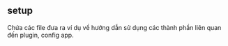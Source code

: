 ## setup

Chứa các file đưa ra ví dụ về hướng dẫn sử dụng các thành phần liên quan đến plugin, config app.
